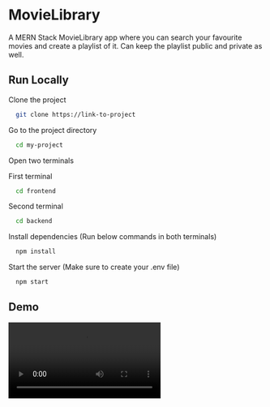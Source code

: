 
# MovieLibrary

A MERN Stack MovieLibrary app where you can search your favourite movies and create a playlist of it. Can keep the playlist public and private as well.




## Run Locally

Clone the project

```bash
  git clone https://link-to-project
```

Go to the project directory

```bash
  cd my-project
```

Open two terminals

First terminal

```bash
  cd frontend
```

Second terminal

```bash
  cd backend
```

Install dependencies (Run below commands in both terminals)

```bash
  npm install
```

Start the server (Make sure to create your .env file)

```bash
  npm start
```


## Demo

<video src=""></video>
